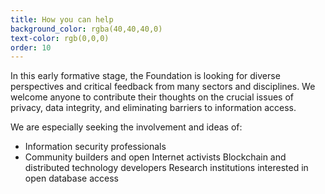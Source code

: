 ```yaml
---
title: How you can help
background_color: rgba(40,40,40,0)
text-color: rgb(0,0,0)
order: 10
---
```


In this early formative stage, the Foundation is looking for diverse perspectives and critical feedback from many sectors and disciplines. We welcome anyone to contribute their thoughts on the crucial issues of privacy, data integrity, and eliminating barriers to information access.

We are especially seeking the involvement and ideas of:

- Information security professionals
- Community builders and open Internet activists Blockchain and distributed technology developers Research institutions interested in open database access

